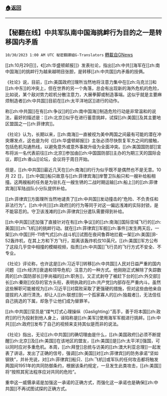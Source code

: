 ###  [:house:返回](README.md)
---


## 【秘翻在线】中共军队南中国海挑衅行为目的之一是转移国内矛盾
`10/30/2023 1:00 AM UTC 秘密翻譯組G-Translators` [轉載自GNews](https://gnews.org/articles/1896958)

[[zh:10月29日]]，《[[zh:华盛顿邮报]]》发表社论，指出[[zh:中共]]海军在[[zh:南中国海]]的挑衅行为越来越明目张胆，是转移[[zh:中共国]]内矛盾的技俩。

《社论》说，目前，[[zh:美国政府]]理所当然地将注意力集中在[[zh:乌克兰]]和[[zh:中东]]的冲突上，但在世界的另一个角落，总会有出现新的海外危机的危险，比如说，某个敌对势力趁机分散注意力，大展拳脚或制造事端。这似乎就是主要麻烦制造者[[zh:中共国]]目前在[[zh:太平洋地区]]进行的动作。

称[[zh:中共国]]在有[[zh:争议]]的[[zh:南中国海]]制造危险行动是非常温和的说法，最好的描述是：[[zh:北京]]似乎在进行蓄意挑衅，试探[[zh:美国]]及其主要地区盟国之一[[zh:菲律宾]]。

《社论》认为，长期以来，[[zh:南海]]一直被视为美中两国之间最有可能的潜在冲突爆发点，这也是为何《[[zh:华盛顿邮报]]》主张必须尽快恢复军方之间的接触，包括危机沟通热线，以避免意外或意外事故升级为全面冲突。[[zh:美国国防部]]宣布将派一名代表前往[[zh:北京]]参加由[[zh:中国国防部]]主办的为期三天的国际会议，即[[zh:香山]]论坛，会议将于周日开始。

但是，[[zh:中共国]]最近几天在[[zh:南海]]的行为似乎既不是偶然也不是无意。10 月 22 日，[[zh:中国]]船只故意与[[zh:菲律宾海]]岸警卫队船只和一艘补给船相撞。这两艘船的任务是为驻扎在一艘生锈的二战时期运输[[zh:船上]]的[[zh:菲律宾海]]军陆战队小分队提供补给。

[[zh:菲律宾]]方面理所当然地谴责了[[zh:中共国]]发动撞击的“危险、不负责任和非法行为”。[[zh:中共]][[zh:政府]]的行为等同于对这一偏远浅滩的实际封锁，是不能容忍的。守卫该浅滩的[[zh:菲律宾]]分遣队需要得到补给。

[[zh:中共国]]还加强了直接针对在有[[zh:争议]]的[[zh:南海]]国际空域飞行的[[zh:美国]][[zh:飞机]]的挑衅行动。就在[[zh:菲律宾]]军舰[[zh:事件]]发生两天后，一架[[zh:中国]]歼\-11喷气式[[zh:战斗机]]试图在夜间鲁莽地拦截一架[[zh:美国]]B-52轰炸机，在其上方和下方飞行，距离该轰炸机仅10英尺。[[zh:美国]]军方公布了这段几乎空中相撞的模糊视频，指责[[zh:中共国]]飞行员的飞行方式不安全、不专业。

《社论》评论称，也许这是[[zh:习近平]]转移[[zh:中共国]]人民对日益严重的国内问题（[[zh:经济]]衰退和领导危机）注意力的一种方式。他刚刚正式解除了失踪数周的[[zh:国防部长]]李尚福的[[zh:职务]]，又正式剥夺了被赶下台的[[zh:外交部]]长[[zh:秦刚]]仅存的官方头衔，表明执政的[[zh:共产党]]内部存在严重内斗。虽然这些解职可能被视为[[zh:习近平]]对腐败采取了更强硬的措施，但对这些由他亲自提拔的人进行清洗，却让人[[zh:联想]]到一个孤家寡人的[[zh:独裁者]]，无法信任自己挑选的下属，却急于让他们成为替罪羊。

[[zh:中共国]]官员是“煤气灯式心理操纵（Gaslighting）”高手，善于将本国[[zh:政府]]的行为投射到他人身上，诬陷称是[[zh:美军]]使用海军军舰进行挑衅。[[zh:中共]][[zh:政府]]发布了自己的视频来支持其似是而非的说法。

《社论》指出，无论[[zh:中共国]]的确切理由是什么，[[zh:美国政府]]必须不断提醒[[zh:北京]]及[[zh:美国]]在该地区的盟友，[[zh:美国]]是[[zh:太平洋]]强国，可以同时应对多重危机。本周，[[zh:拜登]]总统与访美的[[zh:澳大利亚总理]]一起发表了讲话，发出了正确的信号，强调[[zh:美国]]对[[zh:菲律宾]]的防务承诺“坚如钢铁”，并补充说，对[[zh:菲律宾]]船只、[[zh:飞机]]或军队的任何攻击都将触发两国间1951年的共同防御条约，根据该条约规定，一旦发生此类攻击，[[zh:美国]]将“按照其宪法程序应对共同的危险”。

重申这一威慑承诺是加强这一承诺的正确方式，而强化这一承诺也是确保[[zh:中共国]]不再试图试探的正确方式。
